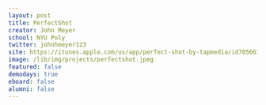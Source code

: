 ```yaml
---
layout: post
title: PerfectShot
creator: John Meyer
school: NYU Poly
twitter: johnhmeyer123
site: https://itunes.apple.com/us/app/perfect-shot-by-tapmedia/id705661027?ls=1&mt=8
image: /lib/img/projects/perfectshot.jpeg
featured: false
demodays: true
eboard: false
alumni: false
---
```


